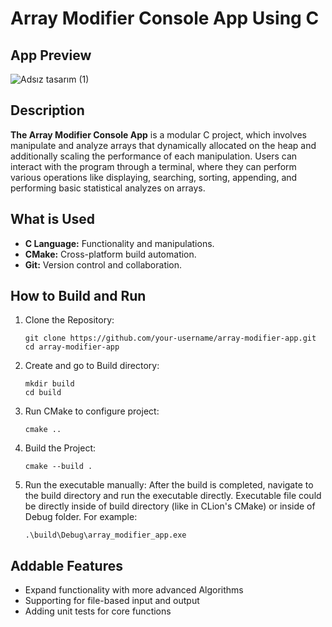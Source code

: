 # Array Modifier Console App Using C

## App Preview

![Adsız tasarım (1)](https://github.com/user-attachments/assets/f460b2bf-88e9-46b4-aa11-7af0b7c3abf8)

## Description

**The Array Modifier Console App** is a modular C project, which involves manipulate and analyze arrays that dynamically
allocated on the heap and additionally scaling the performance of each manipulation. Users can interact with the program
through a
terminal, where they can perform various operations like displaying, searching, sorting, appending, and
performing basic statistical analyzes on arrays.

## What is Used

* **C Language:** Functionality and manipulations.
* **CMake:** Cross-platform build automation.
* **Git:** Version control and collaboration.

## How to Build and Run

1. Clone the Repository:
   ```
   git clone https://github.com/your-username/array-modifier-app.git
   cd array-modifier-app
   ```

2. Create and go to Build directory:
   ```
   mkdir build
   cd build
   ```

3. Run CMake to configure project:
   ```
   cmake ..
   ```

4. Build the Project:
   ```
   cmake --build .
   ```

5. Run the executable manually: After the build is completed, navigate to the build directory and run the executable
   directly. Executable file could be directly inside of build directory (like in CLion's CMake) or inside of Debug
   folder. For example:
   ```
   .\build\Debug\array_modifier_app.exe
   ```

## Addable Features

* Expand functionality with more advanced Algorithms
* Supporting for file-based input and output
* Adding unit tests for core functions
